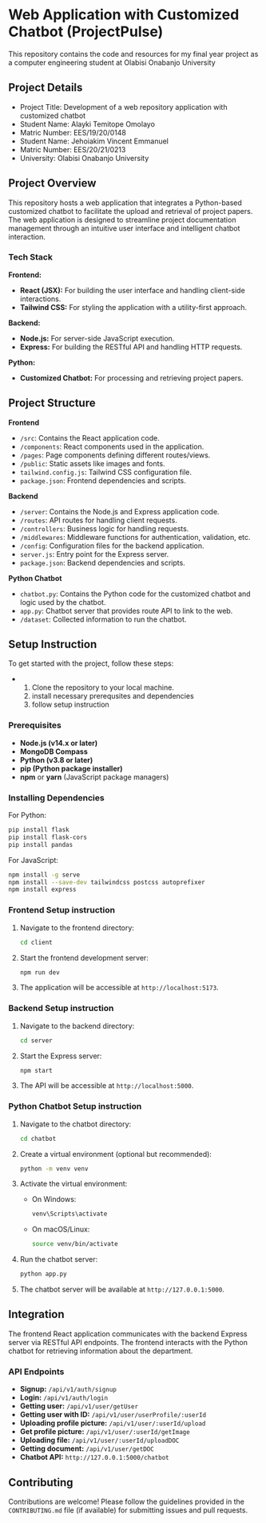 # Web Application with Customized Chatbot (ProjectPulse)

This repository contains the code and resources for my final year project as a computer engineering student at Olabisi Onabanjo University

## Project Details
- Project Title: Development of a web repository application with customized chatbot
- Student Name: Alayki Temitope Omolayo
- Matric Number: EES/19/20/0148
- Student Name: Jehoiakim Vincent Emmanuel
- Matric Number: EES/20/21/0213
- University: Olabisi Onabanjo University


## Project Overview

This repository hosts a web application that integrates a Python-based customized chatbot to facilitate the upload and retrieval of project papers. The web application is designed to streamline project documentation management through an intuitive user interface and intelligent chatbot interaction.

### Tech Stack

**Frontend:**
- **React (JSX):** For building the user interface and handling client-side interactions.
- **Tailwind CSS:** For styling the application with a utility-first approach.

**Backend:**
- **Node.js:** For server-side JavaScript execution.
- **Express:** For building the RESTful API and handling HTTP requests.

**Python:**
- **Customized Chatbot:** For processing and retrieving project papers.

## Project Structure

**Frontend**
- `/src`: Contains the React application code.
- `/components`: React components used in the application.
- `/pages`: Page components defining different routes/views.
- `/public`: Static assets like images and fonts.
- `tailwind.config.js`: Tailwind CSS configuration file.
- `package.json`: Frontend dependencies and scripts.

**Backend**
- `/server`: Contains the Node.js and Express application code.
- `/routes`: API routes for handling client requests.
- `/controllers`: Business logic for handling requests.
- `/middlewares`: Middleware functions for authentication, validation, etc.
- `/config`: Configuration files for the backend application.
- `server.js`: Entry point for the Express server.
- `package.json`: Backend dependencies and scripts.

**Python Chatbot**
- `chatbot.py`: Contains the Python code for the customized chatbot and logic used by the chatbot.
- `app.py`: Chatbot server that provides route API to link to the web.
- `/dataset`: Collected information to run the chatbot.

## Setup Instruction
To get started with the project, follow these steps:
- 1. Clone the repository to your local machine.
  2. install necessary prerequsites and dependencies
  3. follow setup instruction 

### Prerequisites

- **Node.js (v14.x or later)**
- **MongoDB Compass**
- **Python (v3.8 or later)**
- **pip (Python package installer)**
- **npm** or **yarn** (JavaScript package managers)

### Installing Dependencies

For Python:
```bash
pip install flask
pip install flask-cors
pip install pandas
```

For JavaScript:
```bash
npm install -g serve
npm install --save-dev tailwindcss postcss autoprefixer
npm install express
```

### Frontend Setup instruction

1. Navigate to the frontend directory:
    ```bash
    cd client
    ```

2. Start the frontend development server:
    ```bash
    npm run dev
    ```

3. The application will be accessible at `http://localhost:5173`.

### Backend Setup instruction

1. Navigate to the backend directory:
    ```bash
    cd server
    ```

2. Start the Express server:
    ```bash
    npm start
    ```

3. The API will be accessible at `http://localhost:5000`.

### Python Chatbot Setup instruction

1. Navigate to the chatbot directory:
    ```bash
    cd chatbot
    ```

2. Create a virtual environment (optional but recommended):
    ```bash
    python -m venv venv
    ```

3. Activate the virtual environment:
   - On Windows:
     ```bash
     venv\Scripts\activate
     ```
   - On macOS/Linux:
     ```bash
     source venv/bin/activate
     ```

4. Run the chatbot server:
    ```bash
    python app.py
    ```

5. The chatbot server will be available at `http://127.0.0.1:5000`.

## Integration

The frontend React application communicates with the backend Express server via RESTful API endpoints. The frontend interacts with the Python chatbot for retrieving  information about the department.

### API Endpoints

- **Signup:** `/api/v1/auth/signup`
- **Login:** `/api/v1/auth/login`
- **Getting user:** `/api/v1/user/getUser`
- **Getting user with ID:** `/api/v1/user/userProfile/:userId`
- **Uploading profile picture:** `/api/v1/user/:userId/upload`
- **Get profile picture:** `/api/v1/user/:userId/getImage`
- **Uploading file:** `/api/v1/user/:userId/uploadDOC`
- **Getting document:** `/api/v1/user/getDOC`
- **Chatbot API:** `http://127.0.0.1:5000/chatbot`

## Contributing

Contributions are welcome! Please follow the guidelines provided in the `CONTRIBUTING.md` file (if available) for submitting issues and pull requests.
